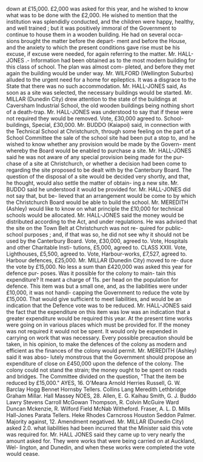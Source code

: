 down at £15,000. £2,000 was asked for this year, and he wished to know what was to be done with the £2,000. He wished to mention that the institution was splendidly conducted, and the children were happy, healthy, and well trained ; but it was positively immoral of the Government to continue to house them in a wooden building. He had on several occa- sions brought the matter before the depart- ment and before the House, and the anxiety to which the present conditions gave rise must be his excuse, if excuse were needed, for again referring to the matter. Mr. HALL-JONES .- Information had been obtained as to the most modern building for this class of school. The plan was almost com- pleted, and before they met again the building would be under way. Mr. WILFORD (Wellington Suburbs) alluded to the urgent need for a home for epileptics. It was a disgrace to the State that there was no such accommodation. Mr. HALL-JONES said, As soon as a site was selected, the necessary buildings would be started. Mr. MILLAR (Dunedin City) drew attention to the state of the buildings at Caversham Industrial School, the old wooden buildings being nothing short of a death-trap. Mr. HALL-JONES was understood to say that if these were not required they would be removed. Vote, £30,000 agreed to. School-buildings, Special, £30,000. Mr. BUDDO (Kaiapoi) said, in connection with the Technical School at Christchurch, through some feeling on the part of a School Committee the sale of the school site had been put a stop to, and he wished to know whether any provision would be made by the Govern- ment whereby the Board would be enabled to purchase a site. Mr. HALL-JONES said he was not aware of any special provision being made for the pur- chase of a site at Christchurch, or whether a decision had been come to regarding the site proposed to be dealt with by the Canterbury Board. The question of the disposal of a site would be decided very shortly, and that, he thought, would also settle the matter of obtain- ing a new site. Mr. BUDDO said he understood it would be provided for. Mr. HALL-JONES did not say that, but be- lieved that an arrangement would be come to by which the Christchurch Board would be able to build the school. Mr. MEREDITH (Ashley) would like to know on what principle the £10,000 for technical schools would be allocated. Mr. HALL-JONES said the money would be distributed according to the Act, and under regulations. He was advised that the site on the Town Belt at Christchurch was not re- quired for public-school purposes ; and, if that was so, he did not see why it should not be used by the Canterbury Board. Vote, £30,000, agreed to. Vote, Hospitals and other Charitable Insti- tutions, £5,000, agreed to. CLASS XXIII. Vote, Lighthouses, £5,500, agreed to. Vote, Harbour-works, £7,527, agreed to. Harbour defences, £25,000. Mr. MILLAR (Dunedin City) moved to re- duce the vote by £15,000. No less a sum than £420,000 was asked this year for defence pur- poses. Was it possible for the colony to main- tain this expenditure? It meant a charge of 11s. per head on the population for defence. This item was but a small one, and, as the liabilities were under £10,000, it was not handi- capping the Government to reduce the vote by £15,000. That would give sufficient to meet liabilities, and would be an indication that the Defence vote was to be reduced. Mr. HALL-JONES said the fact that the expenditure on this item was low was an indication that a greater expenditure would be required this year. At the present time works were going on in various places which must be provided for. If the money was not required it would not be spent. It would only be expended in carrying on work that was necessary. Every possible precaution should be taken, in his opinion, to make the defences of the colony as modern and efficient as the finances of the colony would permit. Mr. MEREDITH (Ashley) said it was abso- lutely monstrous that the Government should propose an expenditure of close on £450,000 upon the defence of the colony. The colony could not stand the strain; the money ought to be spent on roads and bridges. The Committee divided on the question, "That the item be reduced by £15,000." AYES, 16. O'Meara Arnold Herries Russell, G. W. Barclay Hogg Bennet Hornsby Tellers. Collins Lang Meredith Lethbridge Graham Millar. Hall Massey NOES, 28. Allen, E. G. Kaihau Smith, G. J. Buddo Lawry Stevens Carroll McGowan Thompson, R. Colvin McGuire Ward Duncan Mckenzie, R. Wilford Field McNab Witheford. Fraser, A. L. D. Mills Hall-Jones Parata Tellers. Heke Rhodes Carncross Houston Seddon Palmer. Majority against, 12. Amendment negatived. Mr. MILLAR (Dunedin City) asked 2.0. what liabilities had been incurred that the Minister said this vote was required for. Mr. HALL JONES said they came up to very nearly the amount asked for. They were works that were being carried on at Auckland, Wel- lington, and Dunedin, and when these works were completed the vote would cease. 